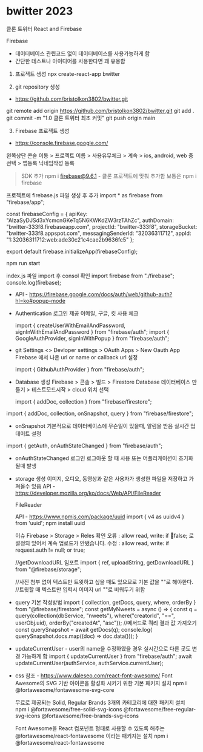# bwitter 2023

클론 트위터 React and Firebase

Firebase 
 - 데이터베이스 관련코드 없이 데이터베이스를 사용가능하게 함
 - 간단한 테스트나 아이디어를 사용한다면 꽤 유용함

1. 프로젝트 생성
npx create-react-app bwitter

2. git repository 생성 
 - https://github.com/bristolkon3802/bwitter.git

git remote add origin https://github.com/bristolkon3802/bwitter.git
git add .
git commit -m "1.0 클론 트위터 최초 커밋"
git push origin main

3. Firebase 프로젝트 생성
 - https://console.firebase.google.com/

왼쪽상단 콘솔 이동 > 프로젝트 이름 > 사용유무체크 > 계속 > ios, android, web 중 선택 > 앱등록 닉네임작성 등록
> SDK 추가
npm i firebase@9.6.1 - 클론 프로젝트에 맞춰 추가함 보통은 npm i firebase
>
프로젝트에 firebase.js 파일 생성 후 추가
import * as firebase from "firebase/app";

const firebaseConfig = {
    apiKey: "AIzaSyDJSd3xYcmcnGKeTq5N6KWKdZW3rzTAhZc",
    authDomain: "bwitter-333f8.firebaseapp.com",
    projectId: "bwitter-333f8",
    storageBucket: "bwitter-333f8.appspot.com",
    messagingSenderId: "32036311712",
    appId: "1:32036311712:web:ade30c21c4cae2b9636fc5"
};
  
export default firebase.initializeApp(firebaseConfig);
>
npm run start
>
index.js 파일 import 후 consol 확인
import firebase from "./firebase";
console.log(firebase);

* API - https://firebase.google.com/docs/auth/web/github-auth?hl=ko#popup-mode
* Authentication
    로그인 제공 이메일, 구글, 킷 사용 체크
    
    import { createUserWithEmailAndPassword, signInWithEmailAndPassword } from "firebase/auth";
    import { GoogleAuthProvider, signInWithPopup } from "firebase/auth";

* git Settings
    <> Devloper settings > OAuth Apps > New Oauth App
    Firebase 에서 나온 url or name or callback url 설정
    
    import { GithubAuthProvider } from "firebase/auth";


* Database 생성
    Firebase > 콘솔 > 빌드 > Firestore Database
    데이터베이스 만들기 > 테스트모드시작 > cloud 위치 선택

    import { addDoc, collection } from "firebase/firestore";

import { addDoc, collection, onSnapshot, query } from "firebase/firestore";
* onSnapshot 기본적으로 데이터베이스에 무슨일이 있을때, 알림을 받음
    실시간 업데이트 설정

import { getAuth, onAuthStateChanged } from "firebase/auth";
* onAuthStateChanged 로그인 로그아웃 할 때 사용 또는 어플리케이션이 초기화 될때 발생



* storage 생성 
    이미지, 오디오, 동영상과 같은 사용자가 생성한 파일을 저장하고 가져올수 있음
    API - https://developer.mozilla.org/ko/docs/Web/API/FileReader

    FileReader

    API - https://www.npmjs.com/package/uuid
    import { v4 as uuidv4 } from 'uuid';
    npm install uuid

    이슈 Firebase > Storage > Reles 확인
        오류 : allow read, write: if false;    로 설정되 있어서 계속 업로드가 안됐습니다.
        수정 : allow read, write: if request.auth != null; or true;

    //getDownloadURL 임포트
    import { ref, uploadString, getDownloadURL } from "@firebase/storage";

    //사진 첨부 없이 텍스트만 트윗하고 싶을 때도 있으므로 기본 값을 ""로 해야한다.
    //트윗할 때 텍스트만 입력시 이미지 url ""로 비워두기 위함

* query 기본 작성방법
    import { collection, getDocs, query, where, orderBy } from "@firebase/firestore";
    const getMyNweets = async () => {
        const q = query(collection(dbService, "nweets"), where("creatorId", "==", userObj.uid), orderBy("createdAt", "asc"));
        //메서드로 쿼리 결과 값 가져오기
        const querySnapshot = await getDocs(q);
        console.log( querySnapshot.docs.map((doc) => doc.data()));
    }

* updateCurrentUser - user의 name을 수정하였을 경우 실시간으로 다른 곳도 변경 가능하게 함
    import { updateCurrentUser } from "firebase/auth";
    await updateCurrentUser(authService, authService.currentUser);


* css
    참조 - https://www.daleseo.com/react-font-awesome/
    Font Awesome의 SVG 기반 아이콘을 활성화 시키기 위한 기본 패키지 설치
        npm i @fortawesome/fontawesome-svg-core

    무료로 제공되는 Solid, Regular Brands 3개의 카테고리에 대한 패키지 설치
        npm i @fortawesome/free-solid-svg-icons @fortawesome/free-regular-svg-icons @fortawesome/free-brands-svg-icons

    Font Awesome을 React 컴포넌트 형태로 사용할 수 있도록 해주는 @fortawesome/react-fontawesome 이라는 패키지는 설치
        npm i @fortawesome/react-fontawesome